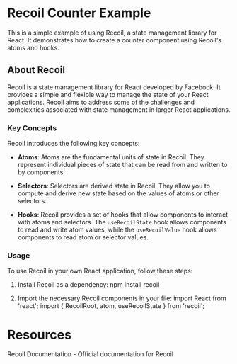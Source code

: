 # Recoil Counter Example

This is a simple example of using Recoil, a state management library for React. It demonstrates how to create a counter component using Recoil's atoms and hooks.



## About Recoil

Recoil is a state management library for React developed by Facebook. It provides a simple and flexible way to manage the state of your React applications. Recoil aims to address some of the challenges and complexities associated with state management in larger React applications.

### Key Concepts

Recoil introduces the following key concepts:

- **Atoms**: Atoms are the fundamental units of state in Recoil. They represent individual pieces of state that can be read from and written to by components.

- **Selectors**: Selectors are derived state in Recoil. They allow you to compute and derive new state based on the values of atoms or other selectors.

- **Hooks**: Recoil provides a set of hooks that allow components to interact with atoms and selectors. The `useRecoilState` hook allows components to read and write atom values, while the `useRecoilValue` hook allows components to read atom or selector values.

### Usage

To use Recoil in your own React application, follow these steps:

1. Install Recoil as a dependency:
    npm install recoil

2. Import the necessary Recoil components in your file:
    import React from 'react';
    import { RecoilRoot, atom, useRecoilState } from 'recoil';
# Resources
Recoil Documentation - Official documentation for Recoil


